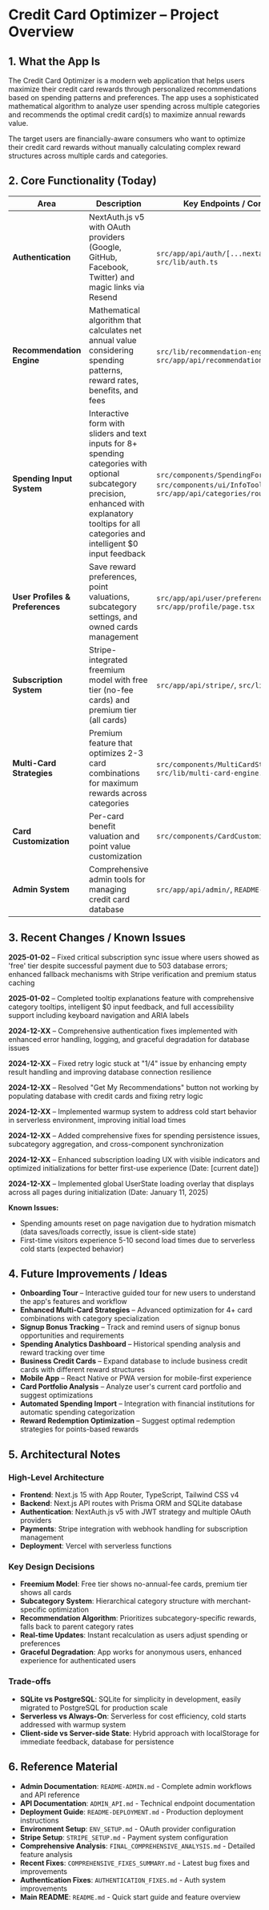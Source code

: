 # Credit Card Optimizer – Project Overview

## 1. What the App Is

The Credit Card Optimizer is a modern web application that helps users maximize their credit card rewards through personalized recommendations based on spending patterns and preferences. The app uses a sophisticated mathematical algorithm to analyze user spending across multiple categories and recommends the optimal credit card(s) to maximize annual rewards value.

The target users are financially-aware consumers who want to optimize their credit card rewards without manually calculating complex reward structures across multiple cards and categories.

## 2. Core Functionality (Today)

| Area | Description | Key Endpoints / Components |
|------|-------------|----------------------------|
| **Authentication** | NextAuth.js v5 with OAuth providers (Google, GitHub, Facebook, Twitter) and magic links via Resend | `src/app/api/auth/[...nextauth]/route.ts`, `src/lib/auth.ts` |
| **Recommendation Engine** | Mathematical algorithm that calculates net annual value considering spending patterns, reward rates, benefits, and fees | `src/lib/recommendation-engine.ts`, `src/app/api/recommendations/route.ts` |
| **Spending Input System** | Interactive form with sliders and text inputs for 8+ spending categories with optional subcategory precision, enhanced with explanatory tooltips for all categories and intelligent $0 input feedback | `src/components/SpendingForm.tsx`, `src/components/ui/InfoTooltip.tsx`, `src/app/api/categories/route.ts` |
| **User Profiles & Preferences** | Save reward preferences, point valuations, subcategory settings, and owned cards management | `src/app/api/user/preferences/route.ts`, `src/app/profile/page.tsx` |
| **Subscription System** | Stripe-integrated freemium model with free tier (no-fee cards) and premium tier (all cards) | `src/app/api/stripe/`, `src/lib/stripe.ts` |
| **Multi-Card Strategies** | Premium feature that optimizes 2-3 card combinations for maximum rewards across categories | `src/components/MultiCardStrategies.tsx`, `src/lib/multi-card-engine.ts` |
| **Card Customization** | Per-card benefit valuation and point value customization | `src/components/CardCustomizationModal.tsx` |
| **Admin System** | Comprehensive admin tools for managing credit card database | `src/app/api/admin/`, `README-ADMIN.md` |

## 3. Recent Changes / Known Issues

**2025-01-02** – Fixed critical subscription sync issue where users showed as 'free' tier despite successful payment due to 503 database errors; enhanced fallback mechanisms with Stripe verification and premium status caching

**2025-01-02** – Completed tooltip explanations feature with comprehensive category tooltips, intelligent $0 input feedback, and full accessibility support including keyboard navigation and ARIA labels

**2024-12-XX** – Comprehensive authentication fixes implemented with enhanced error handling, logging, and graceful degradation for database issues

**2024-12-XX** – Fixed retry logic stuck at "1/4" issue by enhancing empty result handling and improving database connection resilience

**2024-12-XX** – Resolved "Get My Recommendations" button not working by populating database with credit cards and fixing retry logic

**2024-12-XX** – Implemented warmup system to address cold start behavior in serverless environment, improving initial load times

**2024-12-XX** – Added comprehensive fixes for spending persistence issues, subcategory aggregation, and cross-component synchronization

**2024-12-XX** – Enhanced subscription loading UX with visible indicators and optimized initializations for better first-use experience (Date: [current date])

**2024-12-XX** – Implemented global UserState loading overlay that displays across all pages during initialization (Date: January 11, 2025)

**Known Issues:**
- Spending amounts reset on page navigation due to hydration mismatch (data saves/loads correctly, issue is client-side state)
- First-time visitors experience 5-10 second load times due to serverless cold starts (expected behavior)

## 4. Future Improvements / Ideas

- **Onboarding Tour** – Interactive guided tour for new users to understand the app's features and workflow
- **Enhanced Multi-Card Strategies** – Advanced optimization for 4+ card combinations with category specialization
- **Signup Bonus Tracking** – Track and remind users of signup bonus opportunities and requirements
- **Spending Analytics Dashboard** – Historical spending analysis and reward tracking over time
- **Business Credit Cards** – Expand database to include business credit cards with different reward structures
- **Mobile App** – React Native or PWA version for mobile-first experience
- **Card Portfolio Analysis** – Analyze user's current card portfolio and suggest optimizations
- **Automated Spending Import** – Integration with financial institutions for automatic spending categorization
- **Reward Redemption Optimization** – Suggest optimal redemption strategies for points-based rewards

## 5. Architectural Notes

### High-Level Architecture
- **Frontend**: Next.js 15 with App Router, TypeScript, Tailwind CSS v4
- **Backend**: Next.js API routes with Prisma ORM and SQLite database
- **Authentication**: NextAuth.js v5 with JWT strategy and multiple OAuth providers
- **Payments**: Stripe integration with webhook handling for subscription management
- **Deployment**: Vercel with serverless functions

### Key Design Decisions
- **Freemium Model**: Free tier shows no-annual-fee cards, premium tier shows all cards
- **Subcategory System**: Hierarchical category structure with merchant-specific optimization
- **Recommendation Algorithm**: Prioritizes subcategory-specific rewards, falls back to parent category rates
- **Real-time Updates**: Instant recalculation as users adjust spending or preferences
- **Graceful Degradation**: App works for anonymous users, enhanced experience for authenticated users

### Trade-offs
- **SQLite vs PostgreSQL**: SQLite for simplicity in development, easily migrated to PostgreSQL for production scale
- **Serverless vs Always-On**: Serverless for cost efficiency, cold starts addressed with warmup system
- **Client-side vs Server-side State**: Hybrid approach with localStorage for immediate feedback, database for persistence

## 6. Reference Material

- **Admin Documentation**: `README-ADMIN.md` - Complete admin workflows and API reference
- **API Documentation**: `ADMIN_API.md` - Technical endpoint documentation
- **Deployment Guide**: `README-DEPLOYMENT.md` - Production deployment instructions
- **Environment Setup**: `ENV_SETUP.md` - OAuth provider configuration
- **Stripe Setup**: `STRIPE_SETUP.md` - Payment system configuration
- **Comprehensive Analysis**: `FINAL_COMPREHENSIVE_ANALYSIS.md` - Detailed feature analysis
- **Recent Fixes**: `COMPREHENSIVE_FIXES_SUMMARY.md` - Latest bug fixes and improvements
- **Authentication Fixes**: `AUTHENTICATION_FIXES.md` - Auth system improvements
- **Main README**: `README.md` - Quick start guide and feature overview 